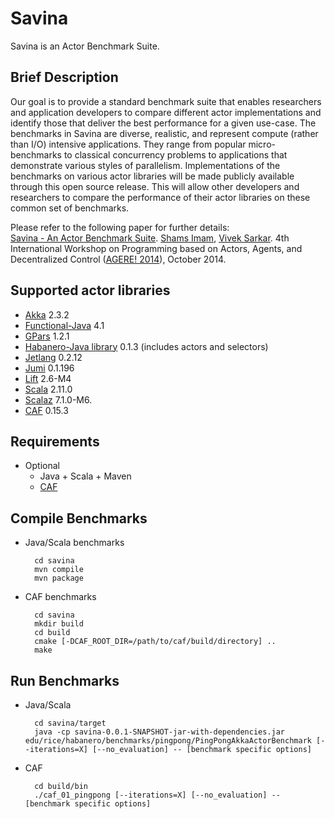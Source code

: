 Savina
======

Savina is an Actor Benchmark Suite.

## Brief Description

Our goal is to provide a standard benchmark suite that enables researchers and application developers to compare different actor implementations and identify those that deliver the best performance for a given use-case.
The benchmarks in Savina are diverse, realistic, and represent compute (rather than I/O) intensive applications.
They range from popular micro-benchmarks to classical concurrency problems to applications that demonstrate various styles of parallelism.
Implementations of the benchmarks on various actor libraries will be made publicly available through this open source release.
This will allow other developers and researchers to compare the performance of their actor libraries on these common set of benchmarks.

Please refer to the following paper for further details: <br />
<a href="http://soft.vub.ac.be/AGERE14/papers/ageresplash2014_submission_19.pdf">Savina - An Actor Benchmark Suite</a>.
<a href="mailto:shams@rice.edu">Shams Imam</a>,
<a href="mailto:vsarkar@rice.edu">Vivek Sarkar</a>.
4th International Workshop on Programming based on Actors, Agents, and Decentralized Control (<a href="http://soft.vub.ac.be/AGERE14/">AGERE! 2014</a>),
October 2014.

## Supported actor libraries

* <a href="http://akka.io/">Akka</a> 2.3.2
* <a href="http://code.google.com/p/functionaljava/">Functional-Java</a> 4.1
* <a href="http://gpars.codehaus.org/">GPars</a> 1.2.1
* <a href="http://wiki.rice.edu/confluence/display/PARPROG/HJ+Library">Habanero-Java library</a> 0.1.3 (includes actors and selectors)
* <a href="http://code.google.com/p/jetlang/">Jetlang</a> 0.2.12
* <a href="http://jumi.fi/actors.html">Jumi</a> 0.1.196
* <a href="http://liftweb.net/">Lift</a> 2.6-M4
* <a href="http://docs.scala-lang.org/overviews/core/actors.html">Scala</a> 2.11.0
* <a href="http://github.com/scalaz/scalaz">Scalaz</a> 7.1.0-M6.
* <a href="https://github.com/actor-framework/actor-framework">CAF</a> 0.15.3

## Requirements
  * Optional
    * Java + Scala + Maven
    * [CAF]()

## Compile Benchmarks
* Java/Scala benchmarks
        
        cd savina
        mvn compile
        mvn package

* CAF benchmarks
        
        cd savina
        mkdir build
        cd build
        cmake [-DCAF_ROOT_DIR=/path/to/caf/build/directory] ..
        make

## Run Benchmarks
* Java/Scala

        cd savina/target
        java -cp savina-0.0.1-SNAPSHOT-jar-with-dependencies.jar edu/rice/habanero/benchmarks/pingpong/PingPongAkkaActorBenchmark [--iterations=X] [--no_evaluation] -- [benchmark specific options]

* CAF

        cd build/bin
        ./caf_01_pingpong [--iterations=X] [--no_evaluation] -- [benchmark specific options]
